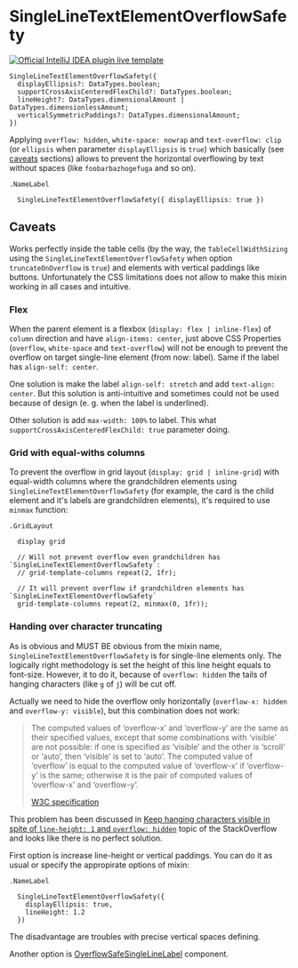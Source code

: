 # SingleLineTextElementOverflowSafety

[![Official IntelliJ IDEA plugin live template](https://img.shields.io/badge/IntelliJ_IDEA_Live_Template-slteos-blue.svg?style=flat)](https://plugins.jetbrains.com/plugin/17677-yamato-daiwa-frontend)

```
SingleLineTextElementOverflowSafety({
  displayEllipsis?: DataTypes.boolean;
  supportCrossAxisCenteredFlexChild?: DataTypes.boolean;
  lineHeight?: DataTypes.dimensionalAmount | DataTypes.dimensionlessAmount;
  verticalSymmetricPaddings?: DataTypes.dimensionalAmount;
})
```

Applying `overflow: hidden`, `white-space: nowrap` and `text-overflow: clip` (or `ellipsis` when parameter `displayEllipsis`
is `true`) which basically (see [caveats](#Caveats) sections) allows to prevent the horizontal overflowing by text without
spaces (like `foobarbazhogefuga` and so on).

```
.NameLabel

  SingleLineTextElementOverflowSafety({ displayEllipsis: true })
```


## Caveats

Works perfectly inside the table cells (by the way, the `TableCellWidthSizing` using the `SingleLineTextElementOverflowSafety`
when option `truncateOnOverflow` is `true`) and elements with vertical paddings like buttons. Unfortunately the CSS limitations
does not allow to make this mixin working in all cases and intuitive.

### Flex

When the parent element is a flexbox (`display: flex | inline-flex`) of `column` direction and have `align-items: center`,
just above CSS Properties (`overflow`, `white-space` and `text-overflow`) will not be enough to prevent the overflow on
target single-line element (from now: label). Same if the label has `align-self: center`.

One solution is make the label `align-self: stretch` and add `text-align: center`.
But this solution is anti-intuitive and sometimes could not be used because of design (e. g. when the label is underlined).

Other solution is add `max-width: 100%` to label. This what `supportCrossAxisCenteredFlexChild: true` parameter doing. 


### Grid with equal-withs columns

To prevent the overflow in grid layout (`display: grid | inline-grid`) with equal-width columns where the grandchildren 
elements using `SingleLineTextElementOverflowSafety` (for example, the card is the child element and it's labels are 
grandchildren elements), it's required to use `minmax` function: 

```stylus
.GridLayout

  display grid
  
  // Will not prevent overflow even grandchildren has `SingleLineTextElementOverflowSafety`:
  // grid-template-columns repeat(2, 1fr); 

  // It will prevent overflow if grandchildren elements has `SingleLineTextElementOverflowSafety`
  grid-template-columns repeat(2, minmax(0, 1fr));
```


### Handing over character truncating

As is obvious and MUST BE obvious from the mixin name, `SingleLineTextElementOverflowSafety` is for single-line elements
only. The logically right methodology is set the height of this line height equals to font-size. However, it to do it,
because of `overflow: hidden` the tails of hanging characters (like `g` of `j`) will be cut off.

Actually we need to hide the overflow only horizontally (`overflow-x: hidden` and `overflow-y: visible`), but this 
combination does not work:

> The computed values of ‘overflow-x’ and ‘overflow-y’ are the same as their specified values, except that some combinations 
> with ‘visible’ are not possible: if one is specified as ‘visible’ and the other is ‘scroll’ or ‘auto’, then ‘visible’ 
> is set to ‘auto’. The computed value of ‘overflow’ is equal to the computed value of ‘overflow-x’ if ‘overflow-y’ is 
> the same; otherwise it is the pair of computed values of ‘overflow-x’ and ‘overflow-y’.
> 
> [W3C specification](https://www.w3.org/TR/css-box-3/#overflow-x)

This problem has been discussed in [Keep hanging characters visible in spite of `line-height: 1` and `overflow: hidden`](https://stackoverflow.com/questions/68667208/keep-hanging-characters-visible-in-spite-of-line-height-1-and-overflow-hidd)
topic of the StackOverflow and looks like there is no perfect solution.

First option is increase line-height or vertical paddings. You can do it as usual or specify the appropirate options
of mixin:

```stylus
.NameLabel
  
  SingleLineTextElementOverflowSafety({
    displayEllipsis: true,
    lineHeight: 1.2
  })
```

The disadvantage are troubles with precise vertical spaces defining.

Another option is [OverflowSafeSingleLineLabel](../../../Components/OverflowSafeSingleLineLabel/OverflowSafeSingleLineLabel.md)
component.
